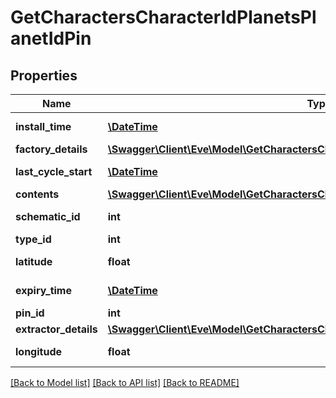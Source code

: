 # GetCharactersCharacterIdPlanetsPlanetIdPin

## Properties
Name | Type | Description | Notes
------------ | ------------- | ------------- | -------------
**install_time** | [**\DateTime**](\DateTime.md) | install_time string | [optional] 
**factory_details** | [**\Swagger\Client\Eve\Model\GetCharactersCharacterIdPlanetsPlanetIdFactoryDetails**](GetCharactersCharacterIdPlanetsPlanetIdFactoryDetails.md) |  | [optional] 
**last_cycle_start** | [**\DateTime**](\DateTime.md) | last_cycle_start string | [optional] 
**contents** | [**\Swagger\Client\Eve\Model\GetCharactersCharacterIdPlanetsPlanetIdContent[]**](GetCharactersCharacterIdPlanetsPlanetIdContent.md) | contents array | [optional] 
**schematic_id** | **int** | schematic_id integer | [optional] 
**type_id** | **int** | type_id integer | 
**latitude** | **float** | latitude number | 
**expiry_time** | [**\DateTime**](\DateTime.md) | expiry_time string | [optional] 
**pin_id** | **int** | pin_id integer | 
**extractor_details** | [**\Swagger\Client\Eve\Model\GetCharactersCharacterIdPlanetsPlanetIdExtractorDetails**](GetCharactersCharacterIdPlanetsPlanetIdExtractorDetails.md) |  | [optional] 
**longitude** | **float** | longitude number | 

[[Back to Model list]](../README.md#documentation-for-models) [[Back to API list]](../README.md#documentation-for-api-endpoints) [[Back to README]](../README.md)


